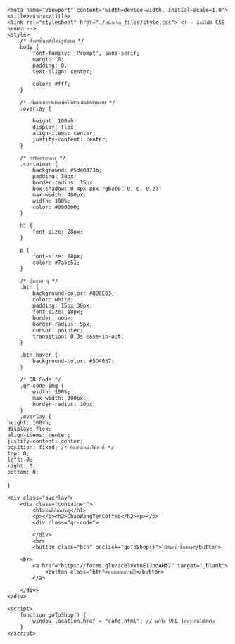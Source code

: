 
<!-- saved from url=(0027)file:///E:/Coffee/Home.html -->
<html lang="th"><head><meta http-equiv="Content-Type" content="text/html; charset=UTF-8">
    
    <meta name="viewport" content="width=device-width, initial-scale=1.0">
    <title>หน้าแรก</title>
    <link rel="stylesheet" href="./หน้าแรก_files/style.css"> <!-- ลิงก์ไฟล์ CSS ภายนอก -->
    <style>
        /* ตั้งค่าพื้นหลังให้มีรูปภาพ */
        body {
            font-family: 'Prompt', sans-serif;
            margin: 0;
            padding: 0;
            text-align: center;
            
            color: #fff;
        }

        /* เพิ่มเลเยอร์สีเข้มเพื่อให้ตัวหนังสืออ่านง่าย */
        .overlay {
           
            height: 100vh;
            display: flex;
            align-items: center;
            justify-content: center;
        }

        /* การ์ดตรงกลาง */
        .container {
            background: #5d40373b;
            padding: 30px;
            border-radius: 15px;
            box-shadow: 0 4px 8px rgba(0, 0, 0, 0.2);
            max-width: 400px;
            width: 100%;
            color: #000000;
        }

        h1 {
            font-size: 28px;
        }

        p {
            font-size: 18px;
            color: #7a5c51;
        }

        /* ปุ่มสวย ๆ */
        .btn {
            background-color: #8D6E63;
            color: white;
            padding: 15px 30px;
            font-size: 18px;
            border: none;
            border-radius: 5px;
            cursor: pointer;
            transition: 0.3s ease-in-out;
        }

        .btn:hover {
            background-color: #5D4037;
        }

        /* QR Code */
        .qr-code img {
            width: 100%;
            max-width: 300px;
            border-radius: 10px;
        }
        .overlay {
    height: 100vh;
    display: flex;
    align-items: center;
    justify-content: center;
    position: fixed; /* ยึดตำแหน่งให้คงที่ */
    top: 0;
    left: 0;
    right: 0;
    bottom: 0;
}
    </style>
</head>
<body>

    <div class="overlay">
        <div class="container">
            <h1>ยินดีต้อนรับสู่</h1>
            <p></p><h2>ChaoWangYenCoffee</h2><p></p>
            <div class="qr-code">
                
            </div>
            <br>
            <button class="btn" onclick="goToShop()">ไปยังหน้าซื้อของ</button>
        
        <br>
            <a href="https://forms.gle/zce3VxtoE1JpdAHt7" target="_blank">
                <button class="btn">แบบสอบถาม📄</button>
            </a>
            
        </div>
    </div>

    <script>
        function goToShop() {
            window.location.href = "cafe.html"; // แก้ไข URL ให้ตรงกับไฟล์จริง
        }
    </script>



</body></html>
